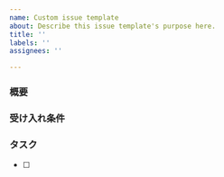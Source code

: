 ```yaml
---
name: Custom issue template
about: Describe this issue template's purpose here.
title: ''
labels: ''
assignees: ''

---
```


### 概要

### 受け入れ条件

### タスク
- [ ]
